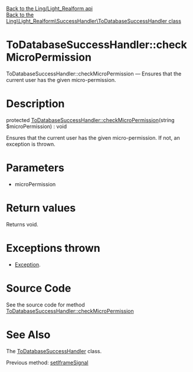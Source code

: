 [Back to the Ling/Light_Realform api](https://github.com/lingtalfi/Light_Realform/blob/master/doc/api/Ling/Light_Realform.md)<br>
[Back to the Ling\Light_Realform\SuccessHandler\ToDatabaseSuccessHandler class](https://github.com/lingtalfi/Light_Realform/blob/master/doc/api/Ling/Light_Realform/SuccessHandler/ToDatabaseSuccessHandler.md)


ToDatabaseSuccessHandler::checkMicroPermission
================



ToDatabaseSuccessHandler::checkMicroPermission — Ensures that the current user has the given micro-permission.




Description
================


protected [ToDatabaseSuccessHandler::checkMicroPermission](https://github.com/lingtalfi/Light_Realform/blob/master/doc/api/Ling/Light_Realform/SuccessHandler/ToDatabaseSuccessHandler/checkMicroPermission.md)(string $microPermission) : void




Ensures that the current user has the given micro-permission.
If not, an exception is thrown.




Parameters
================


- microPermission

    


Return values
================

Returns void.


Exceptions thrown
================

- [Exception](http://php.net/manual/en/class.exception.php).&nbsp;







Source Code
===========
See the source code for method [ToDatabaseSuccessHandler::checkMicroPermission](https://github.com/lingtalfi/Light_Realform/blob/master/SuccessHandler/ToDatabaseSuccessHandler.php#L214-L223)


See Also
================

The [ToDatabaseSuccessHandler](https://github.com/lingtalfi/Light_Realform/blob/master/doc/api/Ling/Light_Realform/SuccessHandler/ToDatabaseSuccessHandler.md) class.

Previous method: [setIframeSignal](https://github.com/lingtalfi/Light_Realform/blob/master/doc/api/Ling/Light_Realform/SuccessHandler/ToDatabaseSuccessHandler/setIframeSignal.md)<br>

